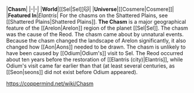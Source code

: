 |**Chasm**|
|-|-|
|**World**|[[Sel\|Sel]]🐱︎|
|**Universe**|[[Cosmere\|Cosmere]]|
|**Featured In**|*Elantris*|
For the chasms on the Shattered Plains, see [[Shattered Plains\|Shattered Plains]].
**The Chasm** is a major geographical feature of the [[Arelon\|Arelon]] region of the planet [[Sel\|Sel]].
The chasm was the cause of the Reod. The chasm came about by unnatural events.
Because the chasm changed the landscape of Arelon significantly, it also changed how [[Aon\|Aons]] needed to be drawn.
The chasm is unlikely to have been caused by [[Odium\|Odium's]] visit to Sel. The Reod occurred about ten years before the restoration of [[Elantris (city)\|Elantris]], while Odium's visit came far earlier than that (at least several centuries, as [[Seon\|seons]] did not exist before Odium appeared).



https://coppermind.net/wiki/Chasm